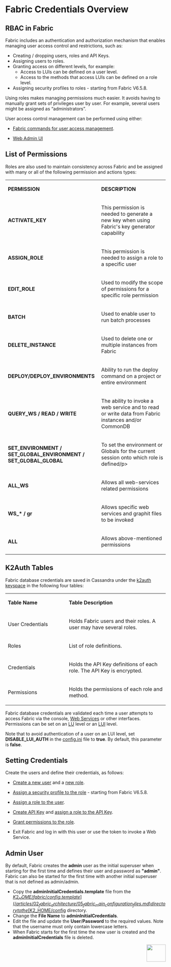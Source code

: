 # Fabric Credentials Overview

## RBAC in Fabric 
Fabric includes an authentication and authorization mechanism that enables managing user access control and restrictions, such as:

- Creating / dropping users, roles and API Keys.
- Assigning users to roles.
- Granting access on different levels, for example:
  - Access to LUIs can be defined on a user level.
  - Access to the methods that access LUIs can be defined on a role level.
- Assigning security profiles to roles - starting from Fabric V6.5.8.

Using roles makes managing permissions much easier. It avoids having to manually grant sets of privileges user by user. For example, several users might be assigned as “administrators”. 

User access control management can be performed using either:

- [Fabric commands for user access management](/articles/17_fabric_credentials/02_fabric_credentials_commands.md).

- [Web Admin UI](/articles/30_web_framework/03_web_admin_application.md)

##  List of Permissions 
Roles are also used to maintain consistency across Fabric and be assigned with many or all of the following permission and actions types:


<table>
<tbody>
<tr>
<td width="300pxl">
<p><strong>PERMISSION</strong></p>
</td>
<td width="600pxl">
<p><strong>DESCRIPTION</strong></p>
</td>
</tr>
<tr>
<td width="300pxl">
<p><strong>ACTIVATE_KEY</strong></p>
</td>
<td width="600pxl">
<p>This permission is needed to generate a new key when using Fabric's key generator capability</p>
</td>
</tr>
<tr>
<td width="300pxl">
<p><strong>ASSIGN_ROLE</strong></p>
</td>
<td width="600pxl">
<p>This permission is needed to assign a role to a specific user</p>
</td>
</tr>
<tr>
<td width="300pxl">
<p><strong>EDIT_ROLE</strong></p>
</td>
<td width="600pxl">
<p>Used to modify the scope of permissions for a specific role permission</p>
</td>
</tr>
<tr>
<td width="300pxl">
<p><strong>BATCH</strong></p>
</td>
<td width="600pxl">
<p>Used to enable user to run batch processes</p>
</td>
</tr>
<tr>
<td width="300pxl">
<p><strong>DELETE_INSTANCE</strong></p>
</td>
<td width="600pxl">
<p>Used to delete one or multiple instances from Fabric</p>
</td>
</tr>
<tr>
<td width="300pxl">
<p><strong>DEPLOY/DEPLOY_ENVIRONMENTS</strong></p>
</td>
<td width="600pxl">
<p>Ability to run the deploy command on a project or entire environment</p>
</td></tr>
<tr>
<td width="300pxl">
<p><strong>QUERY_WS / READ / WRITE</strong></p>
</td>
<td width="600pxl">
<p>The ability to invoke a web service and to read or write data from Fabric instances and/or CommonDB</p>
</td></tr>
<tr>
<td width="300pxl">
<p><strong>SET_ENVIRONMENT / SET_GLOBAL_ENVIRONMENT / SET_GLOBAL_GLOBAL</strong></p>
</td>
<td width="600pxl">
<p>To set the environment or Globals for the current session onto which role is defined/p>
</td></tr>
<tr>
<td width="300pxl">
<p><strong>ALL_WS</strong></p>
</td>
<td width="600pxl">
<p>Allows all web-services related permissions</p>
</td></tr>
<tr>
<td width="300pxl">
<p><strong>WS_* / gr<LUNAME></strong></p>
</td>
<td width="600pxl">
<p>Allows specific web services and graphit files to be invoked</p>
</td></tr>
<tr>
<td width="300pxl">
<p><strong>ALL</strong></p>
</td>
<td width="600pxl">
<p>Allows above-mentioned permissions</p>
</td></tr>
</table>


## K2Auth Tables

Fabric database credentials are saved in Cassandra under the [k2auth keyspace](/articles/02_fabric_architecture/06_cassandra_keyspaces_for_fabric.md) in the following four tables:  

<table>
<tbody>
<tr>
<td width="300pxl">
<p><strong>Table Name</strong></p>
</td>
<td width="600pxl">
<p><strong>Table Description</strong></p>
</td>
</tr>
<tr>
<td width="300pxl">
<p>User Credentials</p>
</td>
<td width="600pxl">
<p>Holds Fabric users and their roles. A user may have several roles.</p>
</td>
</tr>
<tr>
<td width="300pxl">
<p>Roles</p>
</td>
<td width="600pxl">
<p>List of role definitions.</p>
</td>
</tr>
<tr>
<td width="300pxl">
<p>Credentials</p>
</td>
<td width="600pxl">
<p>Holds the API Key definitions of each role. The API Key is encrypted.</p>
</td>
</tr>
<tr>
<td width="300pxl">
<p>Permissions</p>
</td>
<td width="600pxl">
<p>Holds the permissions of each role and method.</p>
</td>
</tr>
</tbody>
</table>


Fabric database credentials are validated each time a user attempts to access Fabric via the console, [Web Services](/articles/15_web_services_and_graphit/01_web_services_overview.md) or other interfaces. Permissions can be set on an [LU](/articles/01_fabric_overview/02_fabric_glossary.md#lu--lut) level or an [LUI](/articles/01_fabric_overview/02_fabric_glossary.md#lui) level.

Note that to avoid authentication of a user on an LUI level, set **DISABLE_LUI_AUTH** in the [config.ini](/articles/02_fabric_architecture/05_fabric_main_configuration_files.md#configini) file to **true**. By default, this parameter is **false**.

## Setting Credentials

Create the users and define their credentials, as follows: 

- [Create a new user](/articles/17_fabric_credentials/02_fabric_credentials_commands.md#create-user) and a [new role](/articles/17_fabric_credentials/02_fabric_credentials_commands.md#create-role).
- [Assign a security profile to the role](/articles/17_fabric_credentials/02_fabric_credentials_commands.md#assign-security_profile-security_profile-to-role-role) - starting from Fabric V6.5.8.
- [Assign a role to the user](/articles/17_fabric_credentials/02_fabric_credentials_commands.md#assign-role-role-to-user-user).
- [Create API Key](/articles/17_fabric_credentials/02_fabric_credentials_commands.md#create-token)  and [assign a role to the API Key](/articles/17_fabric_credentials/02_fabric_credentials_commands.md#assign-role-role-to-token-token).
- [Grant permissions to the role](/articles/17_fabric_credentials/02_fabric_credentials_commands.md#grant-command).

- Exit Fabric and log in with this user or use the token to invoke a Web Service.

## Admin User

By default, Fabric creates the **admin** user as the initial superuser when starting for the first time and defines their user and password as **"admin"**. Fabric can also be started for the first time with another initial superuser that is not defined as admin/admin.  

- Copy the **adminInitialCredentials.template** file from the [$K2_HOME/fabric/config.template](/articles/02_fabric_architecture/05_fabric_main_configuration_files.md) directory to the [$K2_HOME/config](/articles/02_fabric_architecture/02_fabric_directories.md#k2_homeconfig) directory.
- Change the **File Name** to **adminInitialCredentials**.
- Edit the file and update the **User**/**Password** to the required values. Note that the username must only contain lowercase letters.
- When Fabric starts for the first time the new user is created and the **adminInitialCredentials** file is deleted.

[<img align="right" width="60" height="54" src="/articles/images/Next.png">](/articles/17_fabric_credentials/02_fabric_credentials_commands.md)
